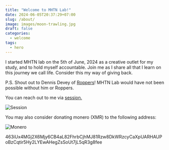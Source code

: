 ```yaml
---
title: "Welcome to MHTN Lab!"
date: 2024-06-05T20:37:29+07:00
slug: /about/
image: images/moon-trawling.jpg
draft: false
categories:
  - welcome
tags:
  - hero
---
```


I started MHTN lab on the 5th of June, 2024 as a creative outlet for my study, and to hold myself accountable. Join me as I share all that I learn on this journey we call life. Consider this my way of giving back.

P.S. Shout out to Dennis Devey of [Roppers](https://www.roppers.org)! MHTN Lab would have not been possible without him or Roppers.

You can reach out to me via [session.](https://getsession.org/download)

![Session](../images/im-session.jpg)

You may also consider donating monero (XMR) to the following address:

![Monero](../images/xmr-donation-mhtnlab.jpg)

463iUx4MGj2X6Mjy6CB4aL82FhrbCjhMJ81Rzw8DkWRzcyCaXpUARHAUPoBzCqtir5Hy2LYEwAHegZsSoUt7jL5qR3g8fee

